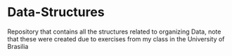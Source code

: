 # Data-Structures
Repository that contains all the structures related to organizing Data, note that these were created due to exercises from my class in the University of Brasilia 
